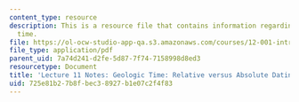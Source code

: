 ```yaml
---
content_type: resource
description: This is a resource file that contains information regarding geologic
  time.
file: https://ol-ocw-studio-app-qa.s3.amazonaws.com/courses/12-001-introduction-to-geology-fall-2013/725e81b27b8fbec38927b1e07c2f4f83_MIT12_001F13_Lec11Notes.pdf
file_type: application/pdf
parent_uid: 7a74d241-d2fe-5d87-7f74-7158998d8ed3
resourcetype: Document
title: 'Lecture 11 Notes: Geologic Time: Relative versus Absolute Dating'
uid: 725e81b2-7b8f-bec3-8927-b1e07c2f4f83
---
```

